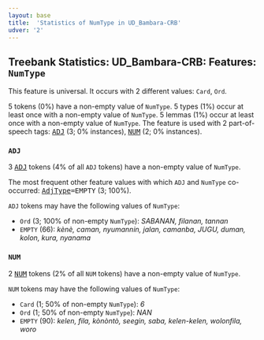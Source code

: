 ```yaml
---
layout: base
title:  'Statistics of NumType in UD_Bambara-CRB'
udver: '2'
---
```


## Treebank Statistics: UD_Bambara-CRB: Features: `NumType`

This feature is universal.
It occurs with 2 different values: `Card`, `Ord`.

5 tokens (0%) have a non-empty value of `NumType`.
5 types (1%) occur at least once with a non-empty value of `NumType`.
5 lemmas (1%) occur at least once with a non-empty value of `NumType`.
The feature is used with 2 part-of-speech tags: <tt><a href="bm_crb-pos-ADJ.html">ADJ</a></tt> (3; 0% instances), <tt><a href="bm_crb-pos-NUM.html">NUM</a></tt> (2; 0% instances).

### `ADJ`

3 <tt><a href="bm_crb-pos-ADJ.html">ADJ</a></tt> tokens (4% of all `ADJ` tokens) have a non-empty value of `NumType`.

The most frequent other feature values with which `ADJ` and `NumType` co-occurred: <tt><a href="bm_crb-feat-AdjType.html">AdjType</a></tt><tt>=EMPTY</tt> (3; 100%).

`ADJ` tokens may have the following values of `NumType`:

* `Ord` (3; 100% of non-empty `NumType`): <em>SABANAN, filanan, tannan</em>
* `EMPTY` (66): <em>kènè, caman, nyumannin, jalan, camanba, JUGU, duman, kolon, kura, nyanama</em>

### `NUM`

2 <tt><a href="bm_crb-pos-NUM.html">NUM</a></tt> tokens (2% of all `NUM` tokens) have a non-empty value of `NumType`.

`NUM` tokens may have the following values of `NumType`:

* `Card` (1; 50% of non-empty `NumType`): <em>6</em>
* `Ord` (1; 50% of non-empty `NumType`): <em>NAN</em>
* `EMPTY` (90): <em>kelen, fila, kònòntò, seegin, saba, kelen-kelen, wolonfila, woro</em>

